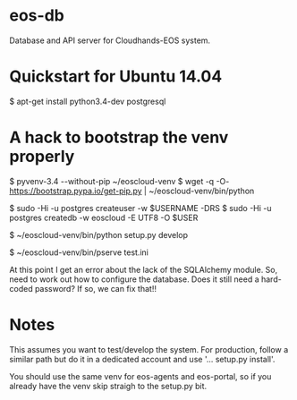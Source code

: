 # eos-db
Database and API server for Cloudhands-EOS system.

# Quickstart for Ubuntu 14.04


 $ apt-get install python3.4-dev postgresql

 # A hack to bootstrap the venv properly
 $ pyvenv-3.4 --without-pip ~/eoscloud-venv
 $ wget -q -O- https://bootstrap.pypa.io/get-pip.py | ~/eoscloud-venv/bin/python

 $ sudo -Hi -u postgres createuser -w $USERNAME -DRS
 $ sudo -Hi -u postgres createdb -w eoscloud -E UTF8 -O $USER

 $ ~/eoscloud-venv/bin/python setup.py develop

 $ ~/eoscloud-venv/bin/pserve test.ini

At this point I get an error about the lack of the SQLAlchemy module.
So, need to work out how to configure the database.
Does it still need a hard-coded password?  If so, we can fix that!!


# Notes

This assumes you want to test/develop the system.  For production, follow a
similar path but do it in a dedicated account and use '... setup.py install'.

You should use the same venv for eos-agents and eos-portal, so if you already
have the venv skip straigh to the setup.py bit.

